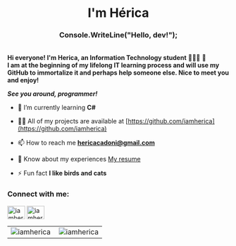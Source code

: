 <h1 align="center">I'm Hérica</h1>
<h3 align="center">Console.WriteLine("Hello, dev!");</h3>

<br>**Hi everyone! I'm Herica, an Information Technology student** 👩🏻‍💻 💙
<br>
**I am at the beginning of my lifelong IT learning process and will use my GitHub to immortalize it and perhaps help someone else. Nice to meet you and enjoy!**

**_See you around, programmer!_**

- 🌱 I’m currently learning **C#**

- 👨‍💻 All of my projects are available at [https://github.com/iamherica](https://github.com/iamherica)

- 📫 How to reach me **<a target="_top" href="mailto:hericacadoni@gmail.com">hericacadoni@gmail.com</a>**

- 📄 Know about my experiences [My resume](https://drive.google.com/file/d/1xnGhOYgb8TaoOkAQEHQBADURmdKH_lI7/view?usp=sharing)

- ⚡ Fun fact **I like birds and cats**

<h3 align="left">Connect with me:</h3>
<p align="left">
<a href="https://www.linkedin.com/in/h%C3%A9rica-cadoni-35519a198" target="blank"><img align="center" src="https://cdn.jsdelivr.net/npm/simple-icons@3.0.1/icons/linkedin.svg" alt="iamherica" height="30" width="40" /></a>
<a href="https://www.instagram.com/iamhericaa/" target="blank"><img align="center" src="https://cdn.jsdelivr.net/npm/simple-icons@3.0.1/icons/instagram.svg" alt="iamherica" height="30" width="40" /></a>
</p>

<center>
<table>
  <tr>
      <td><img align="left" src="https://github-readme-stats.vercel.app/api/top-langs/?username=iamherica&layout=compact&theme=midnight-purple" alt="iamherica" /></td>
      <td><img align="center" src="https://github-readme-stats.vercel.app/api?username=iamherica&show_icons=true&locale=en&theme=midnight-purple" alt="iamherica" /></td>
  </tr>  
</table>
</center>

